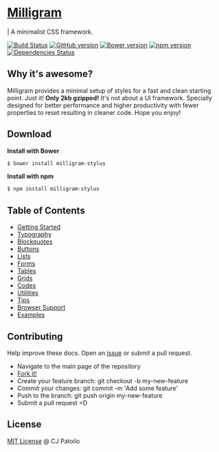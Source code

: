 # [Milligram](http://milligram.github.io)

| A minimalist CSS framework.

[![Build Status](https://travis-ci.org/milligram/milligram-stylus.svg?branch=master)](https://travis-ci.org/milligram/milligram-stylus)
[![GitHub version](https://badge.fury.io/gh/milligram%2Fmilligram-stylus.svg)](https://badge.fury.io/gh/milligram%2Fmilligram-stylus)
[![Bower version](https://badge.fury.io/bo/milligram-stylus.svg)](https://badge.fury.io/bo/milligram-stylus)
[![npm version](https://badge.fury.io/js/milligram-stylus.svg)](http://badge.fury.io/js/milligram-stylus)
[![Dependencies Status](https://david-dm.org/milligram/milligram-stylus.svg)](https://travis-ci.org/milligram/milligram-stylus)


## Why it's awesome?

Milligram provides a minimal setup of styles for a fast and clean starting point. Just it! **Only 2kb gzipped!** It's not about a UI framework. Specially designed for better performance and higher productivity with fewer properties to reset resulting in cleaner code. Hope you enjoy!


## Download

**Install with Bower**

```sh
$ bower install milligram-stylus
```

**Install with npm**

```sh
$ npm install milligram-stylus
```


## Table of Contents

- [Getting Started](http://milligram.github.io/#getting-started)
- [Typography](http://milligram.github.io/#typography)
- [Blockquotes](http://milligram.github.io/#blockquotes)
- [Buttons](http://milligram.github.io/#buttons)
- [Lists](http://milligram.github.io/#lists)
- [Forms](http://milligram.github.io/#forms)
- [Tables](http://milligram.github.io/#tables)
- [Grids](http://milligram.github.io/#grids)
- [Codes](http://milligram.github.io/#codes)
- [Utilities](http://milligram.github.io/#utilities)
- [Tips](http://milligram.github.io/#tips)
- [Browser Support](http://milligram.github.io/#browser-support)
- [Examples](http://milligram.github.io/#examples)


## Contributing

Help improve these docs. Open an [issue](https://github.com/milligram/milligram/issues/new) or submit a pull request.

- Navigate to the main page of the repository
- [Fork it!](https://github.com/milligram/milligram#fork-destination-box)
- Create your feature branch: git checkout -b my-new-feature
- Commit your changes: git commit -m 'Add some feature'
- Push to the branch: git push origin my-new-feature
- Submit a pull request =D


## License

[MIT License](http://cjpatoilo.mit-license.org/) @ CJ Patoilo
